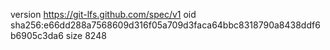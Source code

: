 version https://git-lfs.github.com/spec/v1
oid sha256:e66dd288a7568609d316f05a709d3faca64bbc8318790a8438ddf6b6905c3da6
size 8248
